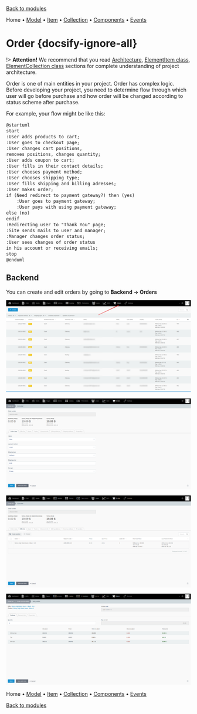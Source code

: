 [Back to modules](modules/home.md)

Home
• [Model](modules/order/model/model.md)
• [Item](modules/order/item/item.md)
• [Collection](modules/order/collection/collection.md)
• [Components](modules/order/component/component.md)
• [Events](modules/order/event/event.md)
<!--
• [Examples](modules/order/examples/examples.md)
• [Extending](modules/order/extending/extending.md)
-->

# Order {docsify-ignore-all}

!> **Attention!**  We recommend that you read [Architecture](home.md#architecture), [ElementItem class](item-class/item-class.md),
[ElementCollection class](collection-class/collection-class.md) sections for complete understanding of  project architecture.

Order is one of main entities in your project.
Order has complex logic.
Before developing your project, you need to determine flow
through which user will go before purchase and how order will be changed according to status scheme after purchase.

For example, your flow might be like this:

```plantuml
@startuml
start
:User adds products to cart;
:User goes to checkout page;
:User changes cart positions,
removes positions, changes quantity;
:User adds coupon to cart;
:User fills in their contact details;
:User chooses payment method;
:User chooses shipping type;
:User fills shipping and billing adresses;
:User makes order;
if (Need redirect to payment gateway?) then (yes)
    :User goes to payment gateway;
    :User pays with using payment gateway;
else (no)
endif
:Redirecting user to "Thank You" page;
:Site sends mails to user and manager;
:Manager changes order status;
:User sees changes of order status
in his account or receiving emails; 
stop
@enduml
```


## Backend

You can create and edit orders by going to **Backend -> Orders**

![](./../../assets/images/backend-order-1.png)

![](./../../assets/images/backend-order-2.png)

![](./../../assets/images/backend-order-3.png)

![](./../../assets/images/backend-order-4.png)

Home
• [Model](modules/order/model/model.md)
• [Item](modules/order/item/item.md)
• [Collection](modules/order/collection/collection.md)
• [Components](modules/order/component/component.md)
• [Events](modules/order/event/event.md)
<!--
• [Examples](modules/order/examples/examples.md)
• [Extending](modules/order/extending/extending.md)
-->

[Back to modules](modules/home.md)
